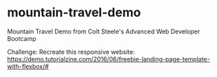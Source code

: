 # mountain-travel-demo
Mountain Travel Demo from Colt Steele's Advanced Web Developer Bootcamp

Challenge: 
Recreate this responsive website: https://demo.tutorialzine.com/2016/06/freebie-landing-page-template-with-flexbox/#
